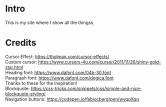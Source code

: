 # Intro
This is my site where I show all the thingss.

# Credits 
Cursor Effect: https://tholman.com/cursor-effects/ \
Custom cursor: https://www.cursors-4u.com/cursor/2011/11/26/shiny-gold-star.html  \
Heading font: https://www.dafont.com/04b-30.font \
Paragraph font: https://www.dafont.com/dogica.font \
Thanks to these for the inspiration! \
Blockquote: https://css-tricks.com/snippets/css/simple-and-nice-blockquote-styling/ \
Navigation buttons: https://codepen.io/fabiocberg/pen/wvqpXqg


